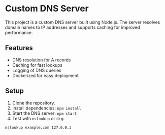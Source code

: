# Custom DNS Server

This project is a custom DNS server built using Node.js. The server resolves domain names to IP addresses and supports caching for improved performance.

## Features

- DNS resolution for A records
- Caching for fast lookups
- Logging of DNS queries
- Dockerized for easy deployment


## Setup

1. Clone the repository.
2. Install dependencies: `npm install`
3. Start the DNS server: `npm start`
4. Test with `nslookup` or `dig`:

```bash
nslookup example.com 127.0.0.1

